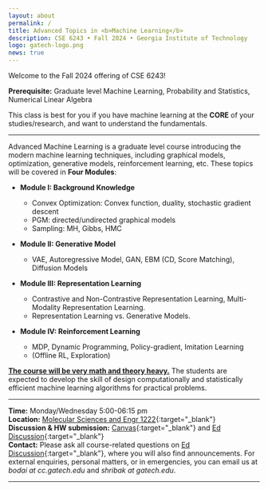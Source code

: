 ```yaml
---
layout: about
permalink: /
title: Advanced Topics in <b>Machine Learning</b>
description: CSE 6243 • Fall 2024 • Georgia Institute of Technology
logo: gatech-logo.png
news: true
---
```

Welcome to the Fall 2024 offering of CSE 6243!

**Prerequisite:** Graduate level Machine Learning, Probability and Statistics, Numerical Linear Algebra

This class is best for you if you have machine learning at the **CORE** of your studies/research, and want to understand the fundamentals.

***

Advanced Machine Learning is a graduate level course introducing the modern machine learning techniques, including graphical models, optimization, generative models, reinforcement learning, etc.
These topics will be covered in **Four Modules**:

- **Module I: Background Knowledge** 
  - Convex Optimization: Convex function, duality, stochastic gradient descent
  - PGM: directed/undirected graphical models
  - Sampling: MH, Gibbs, HMC

- **Module II: Generative Model**
  - VAE, Autoregressive Model, GAN, EBM (CD, Score Matching), Diffusion Models

- **Module III: Representation Learning**
  - Contrastive and Non-Contrastive Representation Learning, Multi-Modality Representation Learning.
  - Representation Learning vs. Generative Models.

- **Module IV: Reinforcement Learning**
  - MDP, Dynamic Programming, Policy-gradient, Imitation Learning
  - (Offline RL, Exploration)

<ins>**The course will be very math and theory heavy.**</ins> The students are expected to develop the skill of design computationally and statistically efficient machine learning algorithms for practical problems.

***

**Time:** Monday/Wednesday 5:00-06:15 pm\
**Location:** [Molecular Sciences and Engr 1222](https://bme.gatech.edu/bme/molecular-science-engineering-building){:target="\_blank"}\
**Discussion & HW submission:** [Canvas](https://gatech.instructure.com/courses/410966){:target="\_blank"} and [Ed Discussion](https://edstem.org/us/courses/64290){:target="\_blank"}\
**Contact:** Please ask all course-related questions on [Ed Discussion](https://edstem.org/us/courses/64290/){:target="\_blank"}, where you will also find announcements. For external enquiries, personal matters, or in emergencies, you can email us at *bodai at cc.gatech.edu* and *shribak at gatech.edu*.

***
